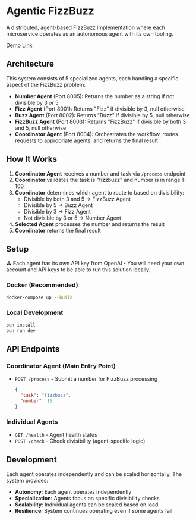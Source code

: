 # Agentic FizzBuzz

A distributed, agent-based FizzBuzz implementation where each microservice operates as an autonomous agent with its own tooling.

[Demo Link](https://drive.google.com/file/d/1wX8WFe4oAcE_WvoAx1V6yPVZ8a4P8p8R/view?usp=share_link)

## Architecture

This system consists of 5 specialized agents, each handling a specific aspect of the FizzBuzz problem:

- **Number Agent** (Port 8005): Returns the number as a string if not divisible by 3 or 5
- **Fizz Agent** (Port 8001): Returns "Fizz" if divisible by 3, null otherwise
- **Buzz Agent** (Port 8002): Returns "Buzz" if divisible by 5, null otherwise
- **FizzBuzz Agent** (Port 8003): Returns "FizzBuzz" if divisible by both 3 and 5, null otherwise
- **Coordinator Agent** (Port 8004): Orchestrates the workflow, routes requests to appropriate agents, and returns the final result

## How It Works

1. **Coordinator Agent** receives a number and task via `/process` endpoint
2. **Coordinator** validates the task is "fizzbuzz" and number is in range 1-100
3. **Coordinator** determines which agent to route to based on divisibility:
   - Divisible by both 3 and 5 → FizzBuzz Agent
   - Divisible by 5 → Buzz Agent
   - Divisible by 3 → Fizz Agent
   - Not divisible by 3 or 5 → Number Agent
4. **Selected Agent** processes the number and returns the result
5. **Coordinator** returns the final result

## Setup

⚠️ Each agent has its own API key from OpenAI - You will need your own account and API keys to be able
to run this solution locally.

### Docker (Recommended)

```bash
docker-compose up --build
```

### Local Development

```bash
bun install
bun run dev
```

## API Endpoints

### Coordinator Agent (Main Entry Point)

- `POST /process` - Submit a number for FizzBuzz processing
  ```json
  {
    "task": "fizzbuzz",
    "number": 15
  }
  ```

### Individual Agents

- `GET /health` - Agent health status
- `POST /check` - Check divisibility (agent-specific logic)

## Development

Each agent operates independently and can be scaled horizontally. The system provides:

- **Autonomy**: Each agent operates independently
- **Specialization**: Agents focus on specific divisibility checks
- **Scalability**: Individual agents can be scaled based on load
- **Resilience**: System continues operating even if some agents fail
